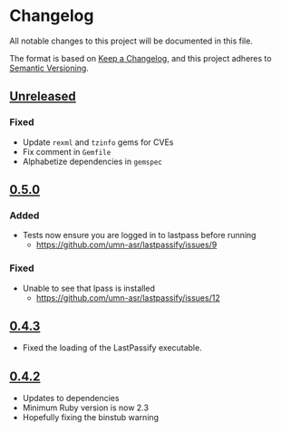 # Changelog
All notable changes to this project will be documented in this file.

The format is based on [Keep a Changelog](https://keepachangelog.com/en/1.0.0/),
and this project adheres to [Semantic Versioning](https://semver.org/spec/v2.0.0.html).

## [Unreleased]

### Fixed

- Update `rexml` and `tzinfo` gems for CVEs
- Fix comment in `Gemfile`
- Alphabetize dependencies in `gemspec`

## [0.5.0]

### Added
- Tests now ensure you are logged in to lastpass before running
  - https://github.com/umn-asr/lastpassify/issues/9

### Fixed
- Unable to see that lpass is installed
  - https://github.com/umn-asr/lastpassify/issues/12

## [0.4.3]

- Fixed the loading of the LastPassify executable.

## [0.4.2]

- Updates to dependencies
- Minimum Ruby version is now 2.3
- Hopefully fixing the binstub warning

[Unreleased]: https://github.com/umn-asr/lastpassify/compare/v0.5.0...HEAD
[0.5.0]: https://github.com/umn-asr/lastpassify/compare/v0.4.3...v0.5.0
[0.4.3]: https://github.com/umn-asr/lastpassify/compare/v0.4.2...v0.4.3
[0.4.2]: https://github.com/umn-asr/lastpassify/compare/3997abac1101eb75c91543241651976be4d49f73...HEAD

